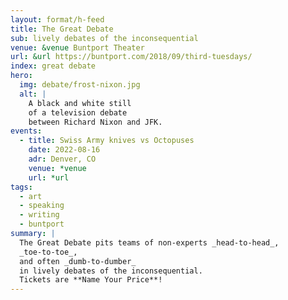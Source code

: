 ```yaml
---
layout: format/h-feed
title: The Great Debate
sub: lively debates of the inconsequential
venue: &venue Buntport Theater
url: &url https://buntport.com/2018/09/third-tuesdays/
index: great debate
hero:
  img: debate/frost-nixon.jpg
  alt: |
    A black and white still
    of a television debate
    between Richard Nixon and JFK.
events:
  - title: Swiss Army knives vs Octopuses
    date: 2022-08-16
    adr: Denver, CO
    venue: *venue
    url: *url
tags:
  - art
  - speaking
  - writing
  - buntport
summary: |
  The Great Debate pits teams of non-experts _head-to-head_,
  _toe-to-toe_,
  and often _dumb-to-dumber_
  in lively debates of the inconsequential.
  Tickets are **Name Your Price**!
---
```

